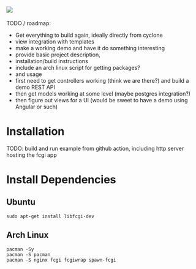 # <img src="html/logo.png">

TODO / roadmap: 

- Get everything to build again, ideally directly from cyclone
- view integration with templates
- make a working demo and have it do something interesting
- provide basic project description,
- installation/build instructions 
- include an arch linux script for getting packages?
- and usage
- first need to get controllers working (think we are there?) and build a demo REST API
- then get models working at some level (maybe postgres integration?)
- then figure out views for a UI (would be sweet to have a demo using Angular or such)

# Installation

TODO: build and run example from github action, including http server hosting the fcgi app

# Install Dependencies

## Ubuntu

    sudo apt-get install libfcgi-dev

## Arch Linux

    pacman -Sy
    pacman -S pacman
    pacman -S nginx fcgi fcgiwrap spawn-fcgi


